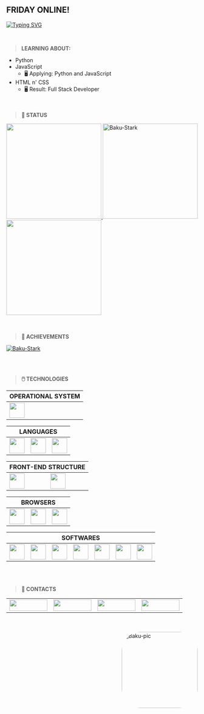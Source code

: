 ## FRIDAY ONLINE!

[![Typing SVG](https://readme-typing-svg.herokuapp.com?font=Kanit&multiline=true&height=75&lines=%22A+imagina%C3%A7%C3%A3o+%C3%A9+mais+importante+que+;o+conhecimento.%22;---+Albert+Einstein)](https://git.io/typing-svg)

<br>

> **LEARNING ABOUT:**
* Python
* JavaScript
  * 🖥️ Applying: Python and JavaScript
* HTML n' CSS  
  * 🖥️ Result: Full Stack Developer

<br>

> **📝 STATUS**
<div align="left">
  <a href="https://github.com/Baku-Stark">
    <img height="250em" width="250em" src="https://github-readme-stats.vercel.app/api?username=Baku-Stark&show_icons=true&theme=tokyonight&include_all_commits=true&count_private=true" />
  </a>
  <a href="http://www.github.com/Baku-Stark">
    <img height="250em" width="250em" src="https://github-readme-streak-stats.herokuapp.com/?user=Baku-Stark&theme=tokyonight" alt="Baku-Stark" />
  </a>
  <a href="https://github.com/Baku-Stark">
    <img height="250em" width="250em" src="https://github-readme-stats.vercel.app/api/top-langs/?username=Baku-Stark&layout=compact&langs_count=7&theme=tokyonight" />
  </a>
</div>

<br>
<br>

> **🏅 ACHIEVEMENTS**
<p align="left"> <a href="https://github.com/ryo-ma/github-profile-trophy"><img src="https://github-profile-trophy.vercel.app/?username=Baku-Stark" alt="Baku-Stark" /></a> </p>

<br>
<br>

> **🖱️ TECHNOLOGIES**
<table>
  <thead>
    <tr>
      <th colspan="1">OPERATIONAL SYSTEM</th>
    </tr>
  </thead>
  <tr>
    <td>
      <img height=40 src="https://cdn.jsdelivr.net/gh/devicons/devicon/icons/windows8/windows8-original.svg" />
    </td>
  </tr>
</table>

<table>
  <thead>
    <tr>
      <th colspan="3">LANGUAGES</th>
    </tr>
  </thead>
  <tr>
    <td> 
      <img height=40 src="https://cdn.jsdelivr.net/gh/devicons/devicon/icons/javascript/javascript-plain.svg"/> 
    </td>
    <td> 
      <img height=40 src="https://cdn.jsdelivr.net/gh/devicons/devicon/icons/markdown/markdown-original.svg"/> 
    </td>
    <td> 
      <img height=40 src="https://cdn.jsdelivr.net/gh/devicons/devicon/icons/python/python-original.svg"/> 
    </td>
  </tr>
 </table>
 <table>
  <thead>
    <tr>
      <th colspan="2">FRONT-END STRUCTURE</th>
    </tr>
  </thead>
  <tr>
    <td> 
      <img height=40 src="https://cdn.jsdelivr.net/gh/devicons/devicon/icons/css3/css3-original.svg"/>
    </td>
    <td> 
      <img height=40 src="https://cdn.jsdelivr.net/gh/devicons/devicon/icons/html5/html5-original.svg"/> 
    </td>
  </tr>
 </table>

<table>
  <thead>
    <tr>
      <th colspan="3">BROWSERS</th>
    </tr>
  </thead>
  <tr>
    <td>
      <img height=40 src="https://cdn.jsdelivr.net/gh/devicons/devicon/icons/ie10/ie10-original.svg" />
    </td>
    <td>
      <img height=40 src="https://cdn.jsdelivr.net/gh/devicons/devicon/icons/chrome/chrome-plain.svg" />
    </td>
    <td>
      <img height=40 src="https://cdn.jsdelivr.net/gh/devicons/devicon/icons/firefox/firefox-plain.svg" />
    </td>
  </tr>
</table>

<table>
  <thead>
    <tr>
      <th colspan="7">SOFTWARES</th>
    </tr>
  </thead>
  <tr>
    <td>
      <img height=40 src="https://cdn.jsdelivr.net/gh/devicons/devicon/icons/nodejs/nodejs-original.svg" />
    </td>
    <td>
      <img height=40 src="https://cdn.jsdelivr.net/gh/devicons/devicon/icons/vscode/vscode-original.svg" />
    </td>
    <td>
      <img height=40 src="https://cdn.jsdelivr.net/gh/devicons/devicon/icons/visualstudio/visualstudio-plain.svg" />
    </td>
    <td>
      <img height=40 src="https://cdn.jsdelivr.net/gh/devicons/devicon/icons/pycharm/pycharm-original.svg" />
    </td>
    <td>
      <img height=40 src="https://cdn.jsdelivr.net/gh/devicons/devicon/icons/github/github-original-wordmark.svg" />
    </td>
    <td>
      <img height=40 src="https://cdn.jsdelivr.net/gh/devicons/devicon/icons/git/git-original.svg" />
    </td>
    <td>
      <img height=40 src="https://cdn.jsdelivr.net/gh/devicons/devicon/icons/gimp/gimp-plain-wordmark.svg" />
    </td>
  </tr>
</table>

<br>
<br>

> **📱 CONTACTS**

<table>
  <tr>
    <td>
      <a href="https://twitter.com/Walleemc2"><img src="https://img.shields.io/badge/Twitter-1DA1F2?style=for-the-badge&logo=twitter&logoColor=FFFFFF&color=111111" height="30" width="100"/></a>
    </td>
    <td>
      <a href="https://www.linkedin.com/in/wallace-freitas-92a2061b6/"><img src="https://img.shields.io/badge/LinkedIn-0077B5?style=for-the-badge&logo=linkedin&logoColor=FFFFFF&color=111111" height="30" width="100"/></a>
    </td>
    <td>
      <a href="https://instagram.com/wallace_emc2"><img src="https://img.shields.io/badge/-Instagram-6610F2?style=for-the-badge&logo=Instagram&logoColor=FFFFFF&color=111111" height="30" width="100"/></a>
    </td>
    <td>
      <a href="https://www.reddit.com/user/StarkBakuha"><img src="https://img.shields.io/badge/Reddit-FF4500?style=for-the-badge&logo=reddit&logoColor=FFFFFF&color=111111" height="30" width="100"/></a>
    </td>
  </tr>
</table>

<br>
<br>

<img align="right" alt="Baku-pic" height="200" style="border-radius:50px" src="https://media.discordapp.net/attachments/940470208617926698/1000146541782241421/pngwing.com.png?width=400&height=400">